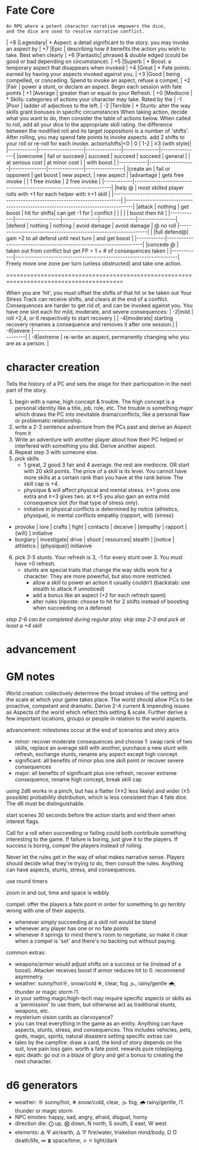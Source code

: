 #           Fate Core
    An RPG where a potent character narrative empowers the dice,
    and the dice are used to resolve narrative conflict.
| +8 |Legendary| * Aspect: a detail significant to the story. you may invoke an aspect by
| +7 |Epic     |   describing how it benefits the action you wish to take. Best when clearly
| +6 |Fantastic|   phrased & double edged (could be good or bad depending on circumstance).
| +5 |Superb   | * Boost: a temporary aspect that disappears when invoked
| +4 |Great    | * Fate points: earned by having your aspects invoked against you,
| +3 |Good     |   being compelled, or conceding. Spend to invoke an aspect, refuse a compel,
| +2 |Fair     |   power a stunt, or declare an aspect. Begin each session with fate points
| +1 |Average  |   greater than or equal to your Refresh.
| +0 |Mediocre | * Skills: categories of actions your character may take. Rated by the
| -1 |Poor     |   ladder of adjectives to the left.
| -2 |Terrible | * Stunts: alter the way skills grant bonuses in specific circumstances
When taking action, decide what you want to do, then consider the table of actions below.
When called to roll, add all your dice to the appropriate skill rating. the difference between
the modified roll and its target (opposition) is a number of 'shifts'. After rolling, 
you may spend fate points to invoke aspects. add 2 shifts to your roll or re-roll for each invoke.
action\shifts|<0                 | 0             | 1-2           | ≥3 (with style)|
|------------|-------------------|---------------|---------------|----------------|
|overcome    | fail or succeed   | succeed       | succeed       | succeed        | general
|            | at serious cost   | at minor cost |               |  with boost    |
|------------|-------------------|---------------|---------------|----------------|
|create an   | fail or opponent  | get boost     | new aspect,   | new aspect     |
|advantage   | gets free invoke  |               | 1 free invoke | 2 free invoke  |
|------------|--------------------------------------------------------------------|
|help @      | most skilled player rolls with +1 for each helper with ≥+1 skill   |
|---------------------------------------------------------------------------------|
|---------------------------------------------------------------------------------|
|attack      | nothing           | get boost     | hit for shifts| can get -1 for | conflict
|            |                   |               |               | boost then hit |
|------------|-------------------|---------------|---------------|----------------| 
|defend      | nothing           | nothing       | avoid damage  | avoid damage   | @ no roll
|----------------------------------------------------------------|                |
|full defend@| gain +2 to all defend until next turn             | and get boost  |
|------------|--------------------------------------------------------------------|
|concede @   | taken out from conflict but get FP = 1 + # of consequences taken   |
|------------|--------------------------------------------------------------------|
Freely move one zone per turn (unless obstructed) and take one action.

========================================================================================

When you are 'hit', you must offset the shifts of that hit or be taken out
Your Stress Track can receive shifts, and clears at the end of a conflict.
Consequences are harder to get rid of, and can be invoked against you.
You have one slot each for mild, moderate, and severe consequences:
| -2|mild    | roll +2,4, or 6 respectively to start recovery                           |
| -4|moderate| starting recovery renames a consequence and removes it after one session.|
| -6|severe  |--------------------------------------------------------------------------|
| -8|extreme | re-write an aspect, permanently changing who you are as a person.        |



# character creation
Tells the history of a PC and sets the stage for their participation in the next part of the story.
1. begin with a name, high concept & trouble. The high concept is a personal identity like a title, job, role, etc.
The trouble is something major which draws the PC into inevitable drama/conflicts, like a personal flaw or problematic relationship.
2. write a 2-3 sentence adventure from the PCs past and derive an Aspect from it
3. Write an adventure with another player about how their PC helped or interfered with
   something you did. Derive another aspect.
4. Repeat step 3 with someone else.
5. pick skills 
    * 1 great, 2 good 3 fair and 4 average. the rest are mediocre. OR start with 20 skill points. The price of a skill is its level. You cannot have more skills at a certain rank than you have at the rank below. The skill cap is +4.
    * physique & will affect physical and mental stress. ≥+1 gives one extra and ≥+3 gives two. at ≥+5 you also gain an extra mild consequence slot (for that type of stress only).
    * initiative in physical conflicts is determined by notice (athletics, physique), in mental conflicts empathy (rapport, will)
                                                                                       {stress}
* provoke  | lore       | crafts | fight | contacts | deceive | [empathy | rapport   | {will} ] initiative
* burglary | investigate| drive  | shoot | resources| stealth | [notice  | athletics | {physique}] initiavive

6. pick 3-5 stunts. Your refresh is 3, -1 for every stunt over 3. You must have >0 refresh.
    * stunts are special traits that change the way skills work for a character. They are more powerful, but also more restricted.
        * allow a skill to power an action it usually couldn't (backstab: use stealth to attack if unnoticed)
        * add a bonus like an aspect (+2 for each refresh spent)
        * alter rules (riposte: choose to hit for 2 shifts instead of boosting when succeeding on a defense)

*step 2-6 can be completed during regular play. skip step 2-3 and pick at least a +4 skill*

# advancement


# GM notes
World creation: collectively determine the broad strokes of the setting and the scale at which your 
game takes place. The world should allow PCs to be proactive, competant and dramatic.
Derive 2-4 current & impending issues as Aspects of the world which reflect this setting & scale.
Further derive a few important locations, groups or people in relation to the world aspects.

advancement: milestones occur at the end of scenarios and story arcs
* minor: recover moderate consequences and choose 1: swap rank of two skills, replace an average skill with another, purchace a new stunt with refresh, exchange stunts, rename any aspect except high concept.
* significant: all benefits of minor plus one skill point or recover severe consequences
* major: all benefits of significant plus one refresh, recover extreme consequence, rename high concept, break skill cap

using 2d6 works in a pinch, but has a flatter (≤±2 less likely) and wider (±5 possible)
probability distribution, which is less consistent than 4 fate dice. The d6 must be distinguishable.

start scenes 30 seconds before the action starts and end them when interest flags.

Call for a roll when succeeding or failing could both contribute something interesting to the game.
If failure is boring, just give it to the players.
If success is boring, compel the players instead of rolling.

Never let the rules get in the way of what makes narrative sense.
Players should decide what they're trying to do, then consult the rules.
Anything can have aspects, stunts, stress, and consequences.

use round timers

zoom in and out, time and space is wibbly

compel: offer the players a fate point in order for something to go terribly wrong with
  one of their aspects.
  * whenever simply succeeding at a skill roll would be bland
  * whenever any player has one or no fate points
  * whenever it springs to mind
there's room to negotiate, so make it clear when a compel is 'set' and there's no backing
out without paying.


common extras:
* weapons/armor would adjust shifts on a success or tie (instead of a boost).
  Attacker receives boost if armor reduces hit to 0. recommend asymmetry.
* weather: sunny/hot☼, snow/cold ❄, clear, fog 🌫, rainy/gentle 🌧, thunder or magic storm ☈
* in your setting magic/high-tech may require specific aspects or skills as a 'permission'
  to use them, but otherwise act as traditional stunts, weapons, etc.
* mysterium vision cards as clarvoyance?
* you can treat everything in the game as an entity. Anything can have aspects, stunts, stress, and consequences.
  This includes vehicles, pets, gods, magic, spirits, natural disasters
  setting specific extras can 
* tales by the campfire: draw a card, the kind of story depends on the suit, love pain loss gain.
  worth a fate point. rewards pure roleplaying.
* epic death: go out in a blaze of glory and get a bonus to creating the next character.

# d6 generators
* weather: ☼ sunny/hot, ❄ snow/cold, clear, 🌫 fog, 🌧 rainy/gentle, ☈ thunder or magic storm
* NPC emotes: happy, sad, angry, afraid, disgust, horny
* direction die: ⨀ up, ⨂ down, N north, S south, E east, W west
* elements:  🜁 🜃 air/earth, 🜂 🜄 fire/water, triskelion mind/body, Ω Ʊ death/life, ∞ ⧗ space/time, ⛤ ⛧ light/dark

